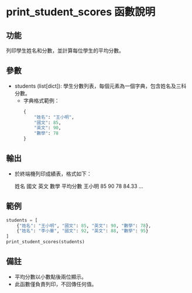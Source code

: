 # print_student_scores 函數說明

## 功能
列印學生姓名和分數，並計算每位學生的平均分數。

## 參數
- students (list[dict]): 學生分數列表，每個元素為一個字典，包含姓名及三科分數。
  - 字典格式範例：
    ```python
    {
        "姓名": "王小明",
        "國文": 85,
        "英文": 90,
        "數學": 78
    }
    ```

## 輸出
- 於終端機列印成績表，格式如下：

  姓名    國文    英文    數學    平均分數
  王小明  85      90      78      84.33
  ...

## 範例
```python
students = [
    {"姓名": "王小明", "國文": 85, "英文": 90, "數學": 78},
    {"姓名": "李小華", "國文": 92, "英文": 88, "數學": 95}
]
print_student_scores(students)
```

## 備註
- 平均分數以小數點後兩位顯示。
- 此函數僅負責列印，不回傳任何值。

